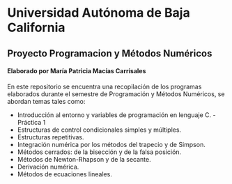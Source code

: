 # Universidad Autónoma de Baja California
## Proyecto Programacion y Métodos Numéricos
#### Elaborado por María Patricia Macías Carrisales

En este repositorio se encuentra una recopilación de los programas elaborados durante el semestre de Programación y Métodos Numéricos, se abordan temas tales como:
* Introducción al entorno y variables de programación en lenguaje C.
 -Práctica 1
* Estructuras de control condicionales simples y múltiples.
* Estructuras repetitivas.
* Integración numérica por los métodos del trapecio y de Simpson.
* Métodos cerrados: de la bisección y de la falsa posición.
* Métodos de Newton-Rhapson y de la secante.
* Derivación numérica.
* Métodos de ecuaciones lineales.
